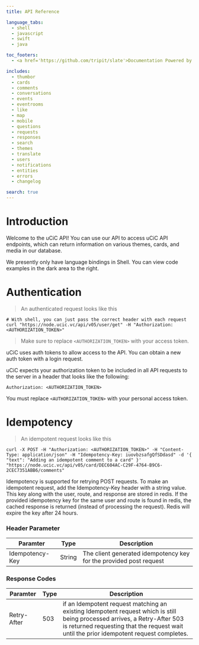 ```yaml
---
title: API Reference

language_tabs:
  - shell
  - javascript
  - swift
  - java

toc_footers:
  - <a href='https://github.com/tripit/slate'>Documentation Powered by Slate</a>

includes:
  - thumbor
  - cards
  - comments
  - conversations
  - events
  - eventrooms
  - like
  - map
  - mobile
  - questions
  - requests
  - responses
  - search
  - themes
  - translate
  - users
  - notifications
  - entities
  - errors
  - changelog

search: true
---
```


# Introduction

Welcome to the uCiC API! You can use our API to access uCiC API endpoints, which can return information on various themes, cards, and media in our database.

We presently only have language bindings in Shell. You can view code examples in the dark area to the right.


# Authentication

> An authenticated request looks like this

```shell
# With shell, you can just pass the correct header with each request
curl "https://node.ucic.vc/api/v05/user/get" -H "Authorization: <AUTHORIZATION_TOKEN>"
```

> Make sure to replace `<AUTHORIZATION_TOKEN>` with your access token.

uCiC uses auth tokens to allow access to the API. You can obtain a new auth token with a login request.

uCiC expects your authorization token to be included in all API requests to the server in a header that looks like the following:

`Authorization: <AUTHORIZATION_TOKEN>`

<aside class="notice">
You must replace <code>&lt;AUTHORIZATION_TOKEN&gt;</code> with your personal access token.
</aside>

# Idempotency

> An idempotent request looks like this

```shell
curl -X POST -H "Authorization: <AUTHORIZATION_TOKEN>" -H "Content-Type: application/json" -H "Idempotency-Key: iuovbzsafgQfSDdasd" -d '{ "text": "Adding an idempotent comment to a card" }' "https://node.ucic.vc/api/v05/card/DEC604AC-C29F-4764-B9C6-2CEC7351ABB6/comments"
```

Idempotency is supported for retrying POST requests.  To make an idempotent request, add the Idempotency-Key header with a string value.  This key along with the user, route, and response are stored in redis.  If the provided idempotency key for the same user and route is found in redis, the cached response is returned (instead of processing the request).  Redis will expire the key after 24 hours.

### Header Parameter
| Paramter        | Type   | Description                              |
| --------------- | ------ | ---------------------------------------- |
| Idempotency-Key | String | The client generated idempotency key for the provided post request |

### Response Codes
| Paramter    | Type | Description                              |
| ----------- | ---- | ---------------------------------------- |
| Retry-After | 503  | if an Idempotent request matching an existing Idempotent request which is still being processed arrives, a Retry-After 503 is returned requesting that the request wait until the prior idempotent request completes. |
